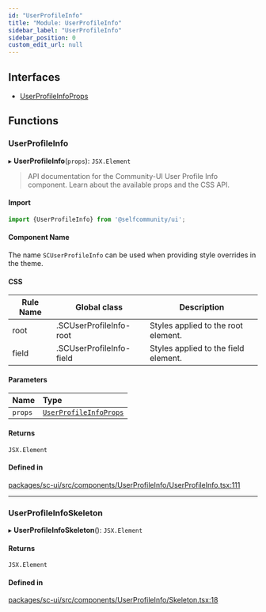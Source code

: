 ```yaml
---
id: "UserProfileInfo"
title: "Module: UserProfileInfo"
sidebar_label: "UserProfileInfo"
sidebar_position: 0
custom_edit_url: null
---
```


## Interfaces

- [UserProfileInfoProps](../interfaces/UserProfileInfo.UserProfileInfoProps)

## Functions

### UserProfileInfo

▸ **UserProfileInfo**(`props`): `JSX.Element`

> API documentation for the Community-UI User Profile Info component. Learn about the available props and the CSS API.

#### Import

```jsx
import {UserProfileInfo} from '@selfcommunity/ui';
```

#### Component Name

The name `SCUserProfileInfo` can be used when providing style overrides in the theme.

#### CSS

|Rule Name|Global class|Description|
|---|---|---|
|root|.SCUserProfileInfo-root|Styles applied to the root element.|
|field|.SCUserProfileInfo-field|Styles applied to the field element.|

#### Parameters

| Name | Type |
| :------ | :------ |
| `props` | [`UserProfileInfoProps`](../interfaces/UserProfileInfo.UserProfileInfoProps) |

#### Returns

`JSX.Element`

#### Defined in

[packages/sc-ui/src/components/UserProfileInfo/UserProfileInfo.tsx:111](https://github.com/selfcommunity/community-ui/blob/0c5b0c7/packages/sc-ui/src/components/UserProfileInfo/UserProfileInfo.tsx#L111)

___

### UserProfileInfoSkeleton

▸ **UserProfileInfoSkeleton**(): `JSX.Element`

#### Returns

`JSX.Element`

#### Defined in

[packages/sc-ui/src/components/UserProfileInfo/Skeleton.tsx:18](https://github.com/selfcommunity/community-ui/blob/0c5b0c7/packages/sc-ui/src/components/UserProfileInfo/Skeleton.tsx#L18)
